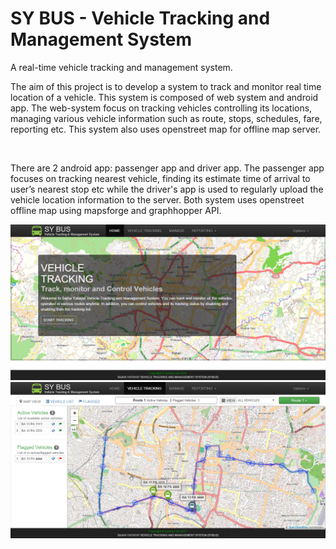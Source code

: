 # SY BUS - Vehicle Tracking and Management System
A real-time vehicle tracking and management system.

<p>The aim of this project is to develop a system to track and monitor real time location of a vehicle. This system is composed of web system and android app. The web-system focus on tracking vehicles controlling its locations, managing various vehicle information such as route, stops, schedules, fare, reporting etc. This system also uses openstreet map for offline map server. <p>
<br>
<p>There are 2 android app: passenger app and driver app. The passenger app focuses on tracking nearest vehicle, finding its estimate time of arrival to user’s nearest stop etc while the driver's app is used to regularly upload the vehicle location information to the server. Both system uses openstreet offline map using mapsforge and graphhopper API. </p>

![Alt text](screenshots/home.png?raw=true "Home")
![Alt text](screenshots/tracking.png?raw=true "Tracking")
